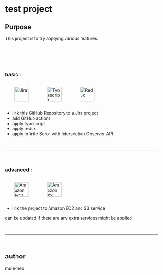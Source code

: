 # test project

## Purpose

This project is to try applying various features.

<br><hr><br>

### basic :

<!-- HTML -->
<div class="grid-image">
  <img class="image" alt="Jira" src="https://static-00.iconduck.com/assets.00/jira-icon-512x512-kkop6eik.png" />
  <img class="image" alt="Typescript" src="https://static-00.iconduck.com/assets.00/typescript-icon-icon-2048x2048-2rhh1z66.png" />
  <img class="image" alt="Redux" src="https://static-00.iconduck.com/assets.00/redux-original-icon-256x244-9cwtz5rn.png" />
</div>

<style>
/* CSS */
.grid-image {
  display:flex;
  flex-wrap:wrap;
  align-items:center;
  margin:30px 0;
}
.image {
  width: 48px;
  height: 48px;
  margin: 0px 30px;
}
</style>

- link this GitHub Repository to a Jira project
- add GitHub actions
- apply typescript
- apply redux
- apply Infinite Scroll with Intersection Observer API

<br><hr><br>

### advanced :

<div class="grid-image">
  <img class="image" alt="Amazon EC2" src="https://static-00.iconduck.com/assets.00/aws-ec2-icon-423x512-iaajemnx.png" />
  <img class="image" alt="Amazon S3" src="https://static-00.iconduck.com/assets.00/storage-amazons3-bucket-icon-1980x2048-ro3wi358.png" />
  <!-- <img class="image" alt="Amazon DBS" src="" /> -->
</div>
<style>
/* CSS */
.grid-image {
  display:flex;
  flex-wrap:wrap;
  align-items:center;
  margin:30px 0;
}
.image {
  width: 48px;
  height: 48px;
  margin: 0px 30px;
}
</style>

- link the project to Amazon EC2 and S3 service

can be updated if there are any extra services might be applied

<br><hr><br>

## author

mule-heo
